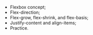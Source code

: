 - Flexbox concept;
- Flex-direction;
- Flex-grow, flex-shrink, and flex-basis;
- Justify-content and align-items;
- Practice.